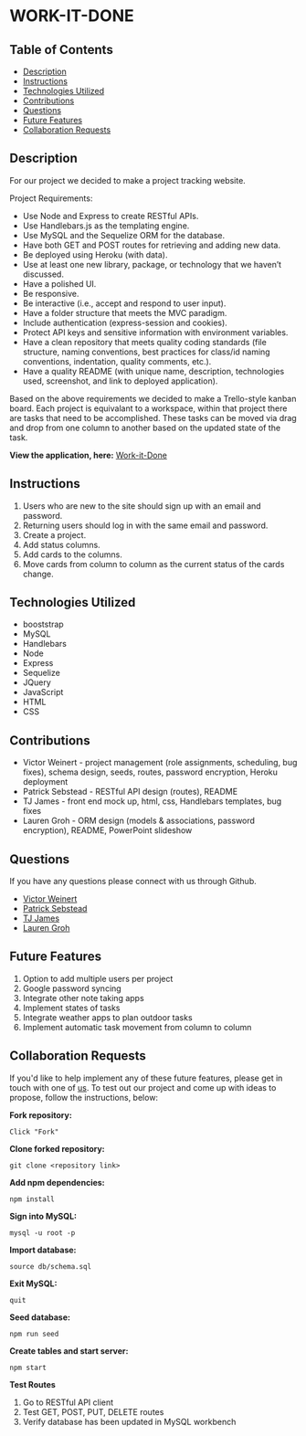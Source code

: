 # WORK-IT-DONE

## Table of Contents 
* [Description](#description)
* [Instructions](#instructions)
* [Technologies Utilized](#technologies-utilized)
* [Contributions](#contributions)
* [Questions](#questions)
* [Future Features](#future-features)
* [Collaboration Requests](#collaboration-requests)

## Description

For our project we decided to make a project tracking website. 

Project Requirements:
 * Use Node and Express to create RESTful APIs.
 * Use Handlebars.js as the templating engine.
 * Use MySQL and the Sequelize ORM for the database.
 * Have both GET and POST routes for retrieving and adding new data.
 * Be deployed using Heroku (with data).
 * Use at least one new library, package, or technology that we haven’t discussed.
 * Have a polished UI.
 * Be responsive.
 * Be interactive (i.e., accept and respond to user input).
 * Have a folder structure that meets the MVC paradigm.
 * Include authentication (express-session and cookies).
 * Protect API keys and sensitive information with environment variables.
 * Have a clean repository that meets quality coding standards (file structure, naming conventions, best practices for class/id naming   conventions, indentation, quality comments, etc.).
 * Have a quality README (with unique name, description, technologies used, screenshot, and link to deployed application).


Based on the above requirements we decided to make a Trello-style kanban board. Each project is equivalant to a workspace, within that project there are tasks that need to be accomplished. These tasks can be moved via drag and drop from one column to another based on the updated state of the task.

**View the application, here:** [Work-it-Done](https://warm-eyrie-07140.herokuapp.com/ "Work-it-Done")

## Instructions 

1. Users who are new to the site should sign up with an email and password.
2. Returning users should log in with the same email and password.
3. Create a project.
4. Add status columns.
5. Add cards to the columns.
6. Move cards from column to column as the current status of the cards change.

## Technologies Utilized
 
 * booststrap
 * MySQL
 * Handlebars
 * Node
 * Express
 * Sequelize
 * JQuery
 * JavaScript
 * HTML
 * CSS

## Contributions

* Victor Weinert - project management (role assignments, scheduling, bug fixes), schema design, seeds, routes, password encryption, Heroku deployment
* Patrick Sebstead - RESTful API design (routes), README
* TJ James - front end mock up, html, css, Handlebars templates, bug fixes
* Lauren Groh - ORM design (models & associations, password encryption), README, PowerPoint slideshow

## Questions

If you have any questions please connect with us through Github. 

* [Victor Weinert](https://github.com/vw0389)
* [Patrick Sebstead](https://github.com/RaiderNationBuilder)
* [TJ James](https://github.com/jamestw13)
* [Lauren Groh](https://github.com/GrohTech)

## Future Features
1. Option to add multiple users per project
2. Google password syncing
3. Integrate other note taking apps
4. Implement states of tasks
5. Integrate weather apps to plan outdoor tasks
6. Implement automatic task movement from column to column

## Collaboration Requests

If you'd like to help implement any of these future features, please get in touch with one of [us](#contributions). 
To test out our project and come up with ideas to propose, follow the instructions, below:  

**Fork repository:**  
```
Click "Fork"
```

**Clone forked repository:**
```
git clone <repository link>
```

**Add npm dependencies:**
```
npm install
```
**Sign into MySQL:**
```
mysql -u root -p
```
**Import database:**
```
source db/schema.sql
```
**Exit MySQL:**
```
quit
```
**Seed database:**
```
npm run seed
```
**Create tables and start server:**
```
npm start
```
**Test Routes**
1. Go to RESTful API client
2. Test GET, POST, PUT, DELETE routes
3. Verify database has been updated in MySQL workbench